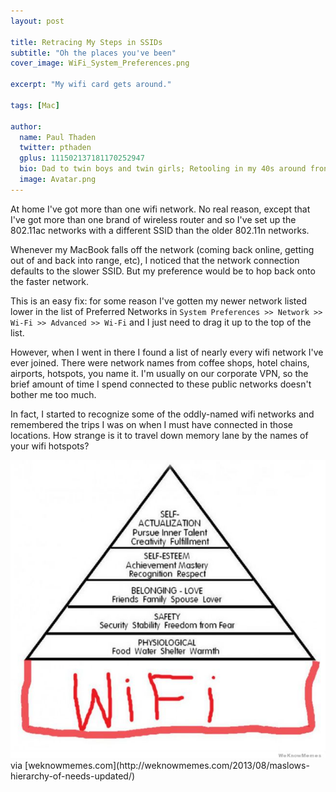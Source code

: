 ```yaml
---
layout: post

title: Retracing My Steps in SSIDs
subtitle: "Oh the places you've been"
cover_image: WiFi_System_Preferences.png

excerpt: "My wifi card gets around."

tags: [Mac]

author:
  name: Paul Thaden
  twitter: pthaden
  gplus: 111502137181170252947 
  bio: Dad to twin boys and twin girls; Retooling in my 40s around front-end dev and JavaScript; Oracle CX Apps Sales Consultant; all-around guy
  image: Avatar.png
---
```



At home I've got more than one wifi network.  No real reason, except that I've got more than one brand of wireless router and so I've set up the 802.11ac networks with a different SSID than the older 802.11n networks. 

Whenever my MacBook falls off the network (coming back online, getting out of and back into range, etc), I noticed that the network connection defaults to the slower SSID.  But my preference would be to hop back onto the faster network.

This is an easy fix:  for some reason I've gotten my newer network listed lower in the list of Preferred Networks in `System Preferences >> Network >> Wi-Fi >> Advanced >> Wi-Fi` and I just need to drag it up to the top of the list.

However, when I went in there I found a list of nearly every wifi network I've ever joined.  There were network names from coffee shops, hotel chains, airports, hotspots, you name it.  I'm usually on our corporate VPN, so the brief amount of time I spend connected to these public networks doesn't bother me too much.

In fact, I started to recognize some of the oddly-named wifi networks and remembered the trips I was on when I must have connected in those locations.  How strange is it to travel down memory lane by the names of your wifi hotspots?

<div class="full zoomable"><img src="/images/maslows-heirarchy-of-needs-wifi.jpg"></div>
via [weknowmemes.com](http://weknowmemes.com/2013/08/maslows-hierarchy-of-needs-updated/)
